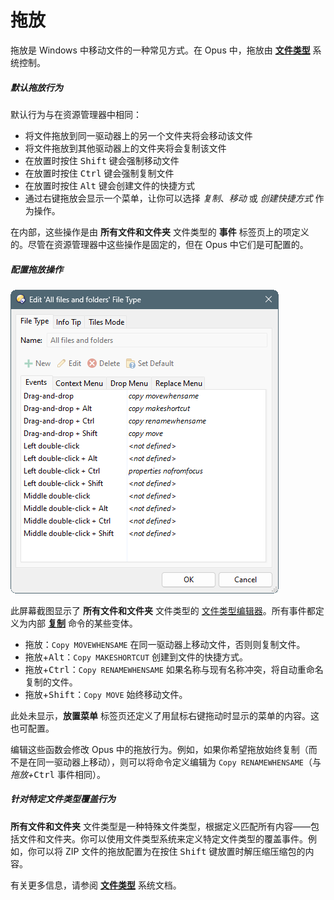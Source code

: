 # 拖放

拖放是 Windows 中移动文件的一种常见方式。在 Opus 中，拖放由 **[文件类型](/Manual/file_types/README.zh.md)** 系统控制。

##### 默认拖放行为

默认行为与在资源管理器中相同：

- 将文件拖放到同一驱动器上的另一个文件夹将会移动该文件
- 将文件拖放到其他驱动器上的文件夹将会复制该文件
- 在放置时按住 <kbd>Shift</kbd> 键会强制移动文件
- 在放置时按住 <kbd>Ctrl</kbd> 键会强制复制文件
- 在放置时按住 <kbd>Alt</kbd> 键会创建文件的快捷方式
- 通过右键拖放会显示一个菜单，让你可以选择 *复制*、*移动* 或 *创建快捷方式* 作为操作。

在内部，这些操作是由 **所有文件和文件夹** 文件类型的 **事件** 标签页上的项定义的。尽管在资源管理器中这些操作是固定的，但在 Opus 中它们是可配置的。

##### 配置拖放操作

![](/Manual/images/media/13/default_draganddrop.png)

此屏幕截图显示了 **所有文件和文件夹** 文件类型的 [文件类型编辑器](/Manual/file_types/filetype_editor/README.zh.md)。所有事件都定义为内部 **[复制](/Manual/reference/command_reference/internal_commands/copy.zh.md)** 命令的某些变体。

- 拖放：`Copy MOVEWHENSAME` 在同一驱动器上移动文件，否则则复制文件。
- 拖放+<kbd>Alt</kbd>：`Copy MAKESHORTCUT` 创建到文件的快捷方式。
- 拖放+<kbd>Ctrl</kbd>：`Copy RENAMEWHENSAME` 如果名称与现有名称冲突，将自动重命名复制的文件。
- 拖放+<kbd>Shift</kbd>：`Copy MOVE` 始终移动文件。

此处未显示，**放置菜单** 标签页还定义了用鼠标右键拖动时显示的菜单的内容。这也可配置。

编辑这些函数会修改 Opus 中的拖放行为。例如，如果你希望拖放始终复制（而不是在同一驱动器上移动），则可以将命令定义编辑为 `Copy RENAMEWHENSAME`（与 *拖放+*<kbd>Ctrl</kbd> 事件相同）。

##### 针对特定文件类型覆盖行为

**所有文件和文件夹** 文件类型是一种特殊文件类型，根据定义匹配所有内容——包括文件和文件夹。你可以使用文件类型系统来定义特定文件类型的覆盖事件。例如，你可以将 ZIP 文件的拖放配置为在按住 <kbd>Shift</kbd> 键放置时解压缩压缩包的内容。

有关更多信息，请参阅 **[文件类型](/Manual/file_types/README.zh.md)** 系统文档。